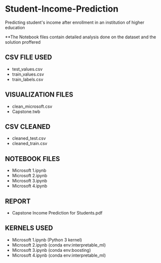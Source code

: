 # Student-Income-Prediction
Predicting student's income after enrollment in an institution of higher education 

**The Notebook files contain detailed analysis done on the dataset and the solution proffered

## CSV FILE USED
- test_values.csv
- train_values.csv
- train_labels.csv

## VISUALIZATION FILES
- clean_microsoft.csv
- Capstone.twb

## CSV CLEANED
- cleaned_test.csv
- cleaned_train.csv

## NOTEBOOK FILES
- Microsoft 1.ipynb
- Microsoft 2.ipynb
- Microsoft 3.ipynb
- Microsoft 4.ipynb

## REPORT
- Capstone Income Prediction for Students.pdf

## KERNELS USED
- Microsoft 1.ipynb (Python 3 kernel)
- Microsoft 2.ipynb (conda env:interpretable_ml)
- Microsoft 3.ipynb (conda env:boosting)
- Microsoft 4.ipynb (conda env:interpretable_ml)
